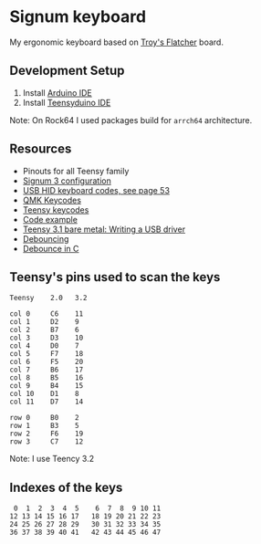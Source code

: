 # Signum keyboard
My ergonomic keyboard based on [Troy's Flatcher](http://troyfletcher.net) board.

## Development Setup
1. Install [Arduino IDE](//www.arduino.cc)
2. Install [Teensyduino IDE](//www.pjrc.com/teensy/)

Note: On Rock64 I used packages build for `arrch64` architecture.

## Resources
* Pinouts for all Teensy family
* [Signum 3 configuration](http://troyfletcher.net/config.html)
* [USB HID keyboard codes, see page 53](https://www.usb.org/sites/default/files/documents/hut1_12v2.pdf)
* [QMK Keycodes](https://docs.qmk.fm/#/keycodes)
* [Teensy keycodes](https://www.pjrc.com/teensy/td_keyboard.html)
* [Code example](https://gist.github.com/huytd/8dabf762a868b86d2aa597b878e53df0)
* [Teensy 3.1 bare metal: Writing a USB driver](http://kevincuzner.com/2014/12/12/teensy-3-1-bare-metal-writing-a-usb-driver/)
* [Debouncing](https://www.embedded.com/electronics-blogs/break-points/4024981/My-favorite-software-debouncers)
* [Debounce in C](https://github.com/tcleg/Button_Debouncer)

## Teensy's pins used to scan the keys
```
Teensy    2.0   3.2

col 0     C6    11
col 1     D2    9
col 2     B7    6
col 3     D3    10
col 4     D0    7
col 5     F7    18
col 6     F5    20
col 7     B6    17
col 8     B5    16
col 9     B4    15
col 10    D1    8
col 11    D7    14

row 0     B0    2
row 1     B3    5
row 2     F6    19
row 3     C7    12
```
Note: I use Teency 3.2

## Indexes of the keys
```
 0  1  2  3  4  5    6  7  8  9 10 11
12 13 14 15 16 17   18 19 20 21 22 23
24 25 26 27 28 29   30 31 32 33 34 35
36 37 38 39 40 41   42 43 44 45 46 47
```

